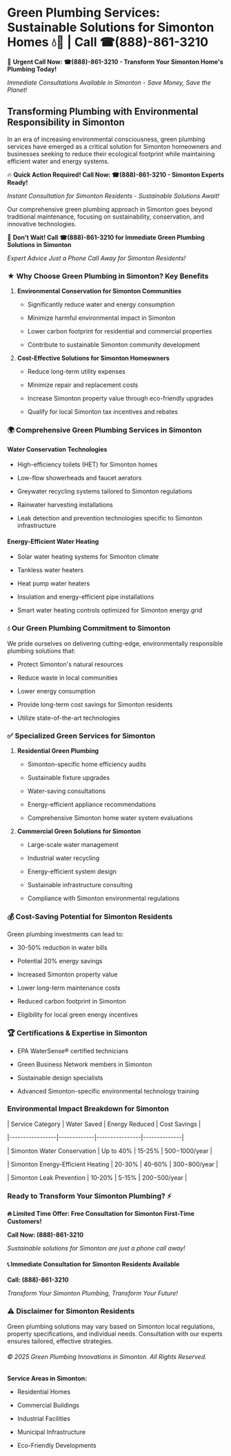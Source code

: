 # Green Plumbing Services: Sustainable Solutions for Simonton Homes 💧🌿 | Call ☎(888)-861-3210

🚨 **Urgent Call Now: ☎(888)-861-3210 - Transform Your Simonton Home's Plumbing Today!**
*Immediate Consultations Available in Simonton - Save Money, Save the Planet!*

## Transforming Plumbing with Environmental Responsibility in Simonton

In an era of increasing environmental consciousness, green plumbing services have emerged as a critical solution for Simonton homeowners and businesses seeking to reduce their ecological footprint while maintaining efficient water and energy systems. 

🔥 **Quick Action Required! Call Now: ☎(888)-861-3210 - Simonton Experts Ready!**
*Instant Consultation for Simonton Residents - Sustainable Solutions Await!*

Our comprehensive green plumbing approach in Simonton goes beyond traditional maintenance, focusing on sustainability, conservation, and innovative technologies.

🚨 **Don't Wait! Call ☎(888)-861-3210 for Immediate Green Plumbing Solutions in Simonton**
*Expert Advice Just a Phone Call Away for Simonton Residents!*

### ★ Why Choose Green Plumbing in Simonton? Key Benefits

1. **Environmental Conservation for Simonton Communities** 
   - Significantly reduce water and energy consumption
   - Minimize harmful environmental impact in Simonton
   - Lower carbon footprint for residential and commercial properties
   - Contribute to sustainable Simonton community development

2. **Cost-Effective Solutions for Simonton Homeowners** 
   - Reduce long-term utility expenses
   - Minimize repair and replacement costs
   - Increase Simonton property value through eco-friendly upgrades
   - Qualify for local Simonton tax incentives and rebates

### 🌍 Comprehensive Green Plumbing Services in Simonton

#### Water Conservation Technologies
- High-efficiency toilets (HET) for Simonton homes
- Low-flow showerheads and faucet aerators
- Greywater recycling systems tailored to Simonton regulations
- Rainwater harvesting installations
- Leak detection and prevention technologies specific to Simonton infrastructure

#### Energy-Efficient Water Heating
- Solar water heating systems for Simonton climate
- Tankless water heaters
- Heat pump water heaters
- Insulation and energy-efficient pipe installations
- Smart water heating controls optimized for Simonton energy grid

### 💧 Our Green Plumbing Commitment to Simonton

We pride ourselves on delivering cutting-edge, environmentally responsible plumbing solutions that:
- Protect Simonton's natural resources
- Reduce waste in local communities
- Lower energy consumption
- Provide long-term cost savings for Simonton residents
- Utilize state-of-the-art technologies

### ✅ Specialized Green Services for Simonton

1. **Residential Green Plumbing**
   - Simonton-specific home efficiency audits
   - Sustainable fixture upgrades
   - Water-saving consultations
   - Energy-efficient appliance recommendations
   - Comprehensive Simonton home water system evaluations

2. **Commercial Green Solutions for Simonton**
   - Large-scale water management
   - Industrial water recycling
   - Energy-efficient system design
   - Sustainable infrastructure consulting
   - Compliance with Simonton environmental regulations

### 💰 Cost-Saving Potential for Simonton Residents

Green plumbing investments can lead to:
- 30-50% reduction in water bills
- Potential 20% energy savings
- Increased Simonton property value
- Lower long-term maintenance costs
- Reduced carbon footprint in Simonton
- Eligibility for local green energy incentives

### 🏆 Certifications & Expertise in Simonton

- EPA WaterSense® certified technicians
- Green Business Network members in Simonton
- Sustainable design specialists
- Advanced Simonton-specific environmental technology training

### Environmental Impact Breakdown for Simonton

| Service Category | Water Saved | Energy Reduced | Cost Savings |
|-----------------|-------------|----------------|--------------|
| Simonton Water Conservation | Up to 40% | 15-25% | $500-$1000/year |
| Simonton Energy-Efficient Heating | 20-30% | 40-60% | $300-$800/year |
| Simonton Leak Prevention | 10-20% | 5-15% | $200-$500/year |

### Ready to Transform Your Simonton Plumbing? ⚡

**🔥 Limited Time Offer: Free Consultation for Simonton First-Time Customers!**

**Call Now: (888)-861-3210**
*Sustainable solutions for Simonton are just a phone call away!*

#### 📞 Immediate Consultation for Simonton Residents Available

**Call: (888)-861-3210**
*Transform Your Simonton Plumbing, Transform Your Future!*

### ⚠️ Disclaimer for Simonton Residents

Green plumbing solutions may vary based on Simonton local regulations, property specifications, and individual needs. Consultation with our experts ensures tailored, effective strategies.

###### © 2025 Green Plumbing Innovations in Simonton. All Rights Reserved.

**Service Areas in Simonton:** 
- Residential Homes
- Commercial Buildings
- Industrial Facilities
- Municipal Infrastructure
- Eco-Friendly Developments